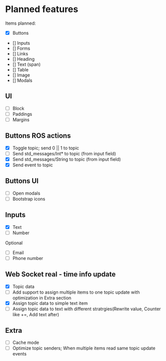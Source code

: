 # Planned features
Items planned:
- [x] Buttons
- [] Inputs
- [] Forms
- [] Links
- [] Heading
- [] Text (span)
- [] Table
- [] Image
- [] Modals

## UI
- [ ] Block
- [ ] Paddings
- [ ] Margins

## Buttons ROS actions

- [x] Toggle topic; send 0 || 1 to topic
- [ ] Send std_messages/Int* to topic (from input field)
- [x] Send std_messages/String to topic (from input field)
- [x] Send event to topic

## Buttons UI
- [ ] Open modals
- [ ] Bootstrap icons

## Inputs
- [x] Text
- [ ] Number

Optional
- [ ] Email
- [ ] Phone number

## Web Socket real - time info update

- [x] Topic data
- [ ] Add support to assign multiple items to one topic update with optimization in Extra section
- [x] Assign topic data to simple text item
- [ ] Assign topic data to text with different stratrgies(Rewrite value, Counter like +=, Add text after)

## Extra
- [ ] Cache mode
- [ ] Optimize topic senders; When multiple items read same topic update events